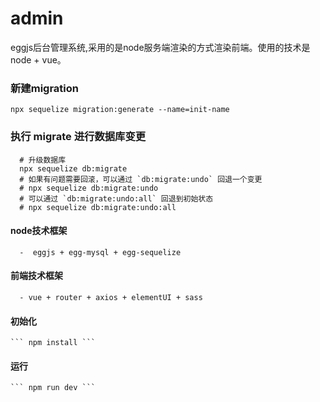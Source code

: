 # admin
eggjs后台管理系统,采用的是node服务端渲染的方式渲染前端。使用的技术是node + vue。

  ### 新建migration

  ```npx sequelize migration:generate --name=init-name```
  ### 执行 migrate 进行数据库变更

  ```
    # 升级数据库
    npx sequelize db:migrate
    # 如果有问题需要回滚，可以通过 `db:migrate:undo` 回退一个变更
    # npx sequelize db:migrate:undo
    # 可以通过 `db:migrate:undo:all` 回退到初始状态
    # npx sequelize db:migrate:undo:all
  ```
  
  #### node技术框架
      -  eggjs + egg-mysql + egg-sequelize
 
  #### 前端技术框架
      - vue + router + axios + elementUI + sass
  #### 初始化
    ``` npm install ```
  #### 运行
    ``` npm run dev ```